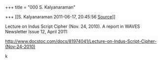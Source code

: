 +++
title = "000 S. Kalyanaraman"

+++
[[S. Kalyanaraman	2011-06-17, 20:45:56 [Source](https://groups.google.com/g/bvparishat/c/HlPENpN9X3s)]]



Lecture on Indus Script Cipher (Nov. 24, 2010). A report in WAVES Newsletter Issue 12, April 2011:

  

<http://www.docstoc.com/docs/81974041/Lecture-on-Indus-Script-Cipher-(Nov-24-2010)>

  

k

